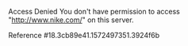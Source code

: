 Access Denied You don't have permission to access "http://www.nike.com/" on this server.

Reference #18.3cb89e41.1572497351.3924f6b